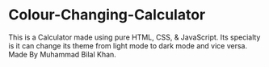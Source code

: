# Colour-Changing-Calculator
This is a Calculator made using pure HTML, CSS, & JavaScript. Its specialty is it can change its theme from light mode to dark mode and vice versa. Made By Muhammad Bilal Khan.
